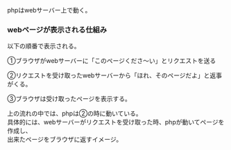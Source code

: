 phpはwebサーバー上で動く。  

### webページが表示される仕組み  
以下の順番で表示される。 

①ブラウザがwebサーバーに「このページくださ～い」とリクエストを送る  

②リクエストを受け取ったwebサーバーから「ほれ、そのページだよ」と返事がくる。  

③ブラウザは受け取ったページを表示する。  

上の流れの中では、phpは②の時に動いている。  
具体的には、webサーバーがリクエストを受け取った時、phpが動いてページを作成し、  
出来たページをブラウザに返すイメージ。

